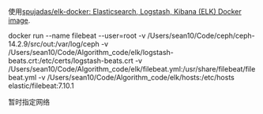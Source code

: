 使用[spujadas/elk\-docker: Elasticsearch, Logstash, Kibana \(ELK\) Docker image](https://github.com/spujadas/elk-docker).




docker run --name filebeat  --user=root -v /Users/sean10/Code/ceph/ceph-14.2.9/src/out:/var/log/ceph -v /Users/sean10/Code/Algorithm_code/elk/logstash-beats.crt:/etc/certs/logstash-beats.crt -v /Users/sean10/Code/Algorithm_code/elk/filebeat.yml:/usr/share/filebeat/filebeat.yml -v /Users/sean10/Code/Algorithm_code/elk/hosts:/etc/hosts elastic/filebeat:7.10.1

暂时指定网络
